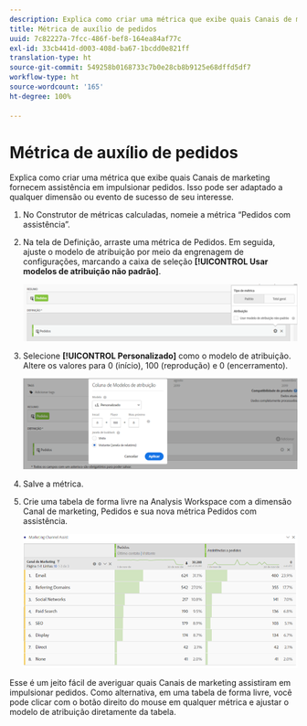 ```yaml
---
description: Explica como criar uma métrica que exibe quais Canais de marketing fornecem assistência em impulsionar pedidos. Isso pode ser adaptado a qualquer dimensão ou evento de sucesso de seu interesse.
title: Métrica de auxílio de pedidos
uuid: 7c82227a-7fcc-486f-bef8-164ea84af77c
exl-id: 33cb441d-d003-408d-ba67-1bcdd0e821ff
translation-type: ht
source-git-commit: 549258b0168733c7b0e28cb8b9125e68dffd5df7
workflow-type: ht
source-wordcount: '165'
ht-degree: 100%

---
```


# Métrica de auxílio de pedidos

Explica como criar uma métrica que exibe quais Canais de marketing fornecem assistência em impulsionar pedidos. Isso pode ser adaptado a qualquer dimensão ou evento de sucesso de seu interesse.

1. No Construtor de métricas calculadas, nomeie a métrica “Pedidos com assistência”.
1. Na tela de Definição, arraste uma métrica de Pedidos. Em seguida, ajuste o modelo de atribuição por meio da engrenagem de configurações, marcando a caixa de seleção **[!UICONTROL Usar modelos de atribuição não padrão]**.

   ![](assets/attr-model.png)

1. Selecione **[!UICONTROL Personalizado]** como o modelo de atribuição. Altere os valores para 0 (início), 100 (reprodução) e 0 (encerramento).

   ![](assets/custom-attr-model.png)

1. Salve a métrica.
1. Crie uma tabela de forma livre na Analysis Workspace com a dimensão Canal de marketing, Pedidos e sua nova métrica Pedidos com assistência.

   ![](assets/mktg-channel-assists.png)

Esse é um jeito fácil de averiguar quais Canais de marketing assistiram em impulsionar pedidos. Como alternativa, em uma tabela de forma livre, você pode clicar com o botão direito do mouse em qualquer métrica e ajustar o modelo de atribuição diretamente da tabela.
